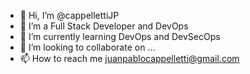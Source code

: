 - 👋 Hi, I’m @cappellettiJP
- 👀 I’m a Full Stack Developer and DevOps
- 🌱 I’m currently learning DevOps and DevSecOps
- 💞️ I’m looking to collaborate on ...
- 📫 How to reach me juanpablocappelletti@gmail.com

<!---
cappellettiJP/cappellettiJP is a ✨ special ✨ repository because its `README.md` (this file) appears on your GitHub profile.
You can click the Preview link to take a look at your changes.
--->
